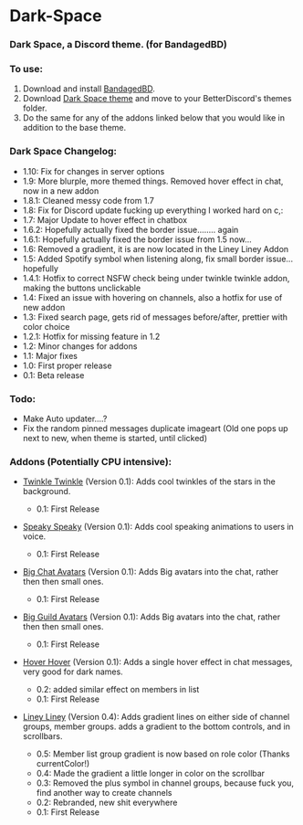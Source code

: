 # Dark-Space
### Dark Space, a Discord theme. (for BandagedBD)
       
### To use:
  1. Download and install [BandagedBD](https://github.com/rauenzi/BetterDiscordApp/releases).
  2. Download [Dark Space theme](https://github.com/HeartlessAUS/Dark-Space/blob/master/Dark%20Space.theme.css) and move to your BetterDiscord's themes folder.
  3. Do the same for any of the addons linked below that you would like in addition to the base theme.
  
  
### Dark Space Changelog:
  - 1.10: Fix for changes in server options
  - 1.9: More blurple, more themed things. Removed hover effect in chat, now in a new addon
  - 1.8.1: Cleaned messy code from 1.7
  - 1.8: Fix for Discord update fucking up everything I worked hard on c,:
  - 1.7: Major Update to hover effect in chatbox
  - 1.6.2: Hopefully actually fixed the border issue........ again
  - 1.6.1: Hopefully actually fixed the border issue from 1.5 now...
  - 1.6: Removed a gradient, it is are now located in the Liney Liney Addon
  - 1.5: Added Spotify symbol when listening along, fix small border issue... hopefully
  - 1.4.1: Hotfix to correct NSFW check being under twinkle twinkle addon, making the buttons unclickable
  - 1.4: Fixed an issue with hovering on channels, also a hotfix for use of new addon
  - 1.3: Fixed search page, gets rid of messages before/after, prettier with color choice
  - 1.2.1: Hotfix for missing feature in 1.2
  - 1.2: Minor changes for addons
  - 1.1: Major fixes
  - 1.0: First proper release
  - 0.1: Beta release
  
  
### Todo:

  - Make Auto updater....?
  - Fix the random pinned messages duplicate imageart (Old one pops up next to new, when theme is started, until clicked)



 ### Addons (Potentially CPU intensive):

  - [Twinkle Twinkle](https://github.com/HeartlessAUS/Dark-Space/blob/master/TwinkleTwinkle.theme.css) (Version 0.1):
       Adds cool twinkles of the stars in the background.
        
       - 0.1: First Release  
         
         
  - [Speaky Speaky](https://github.com/HeartlessAUS/Dark-Space/blob/master/SpeakySpeaky.theme.css) (Version 0.1):
       Adds cool speaking animations to users in voice.
        
       - 0.1: First Release
         
         
  - [Big Chat Avatars](https://github.com/HeartlessAUS/Dark-Space/blob/master/BigChatAvatars.theme.css) (Version 0.1):
       Adds Big avatars into the chat, rather then then small ones.
        
       - 0.1: First Release   
 
 
   - [Big Guild Avatars](https://github.com/HeartlessAUS/Dark-Space/blob/master/BigGuildAvatars.theme.css) (Version 0.1):
       Adds Big avatars into the chat, rather then then small ones.
        
       - 0.1: First Release   
 
 
  - [Hover Hover](https://github.com/HeartlessAUS/Dark-Space/blob/master/HoverHover.theme.css) (Version 0.1):
       Adds a single hover effect in chat messages, very good for dark names.
       
       - 0.2: added similar effect on members in list
       - 0.1: First Release   
         


  - [Liney Liney](https://github.com/HeartlessAUS/Dark-Space/blob/master/LineyLiney.theme.css) (Version 0.4):
       Adds gradient lines on either side of channel groups, member groups. adds a gradient to the bottom controls, and in scrollbars.
       
       - 0.5: Member list group gradient is now based on role color (Thanks currentColor!)
       - 0.4: Made the gradient a little longer in color on the scrollbar
       - 0.3: Removed the plus symbol in channel groups, because fuck you, find another way to create channels    
       - 0.2: Rebranded, new shit everywhere
       - 0.1: First Release 

